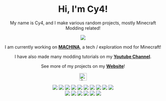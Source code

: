 <h1 align="center">Hi, I'm Cy4!</h1>
<p align="center">My name is Cy4, and I make various random projects, mostly Minecraft Modding related!</p>
<p align="center"><a href="https://cy4.dev/"><img src="https://cy4stats.vercel.app/?user=Cy4Shot&theme=black-ice&hide_border=true&stroke=0000&background=060A0CD0&ring=00FEFE&fire=00FEFE&currStreakLabel=00FEFE"/></a></p>
<p align="center">I am currently working on <a href="https://cy4.dev/machina"><strong>MACHINA</strong></a>, a tech / exploration mod for Minecraft!</p>
<p align="center">I have also made many modding tutorials on my <a href="https://youtube.com/@cy4"><strong>Youtube Channel</strong></a>.</p>
<p align="center">See more of my projects on my <a href="https://cy4.dev"><strong>Website</strong></a>!</p>
<p align="center"> <img src="https://komarev.com/ghpvc/?username=Cy4Shot&style=for-the-badge&color=005555" alt="Cy4Shot" height="24px"/> </p>
<div align="center">
  <a href="https://github.com/whatwg/html"><img src="https://img.shields.io/badge/html5-%23E34F26.svg?style=for-the-badge&logo=html5&logoColor=white"></a>
  <a href="https://www.java.com/"><img src="https://img.shields.io/badge/java-%23ED8B00.svg?style=for-the-badge&logo=OpenJDK&logoColor=white"></a>
  <a href="https://www.javascript.com/"><img src="https://img.shields.io/badge/JavaScript-F7DF1E?style=for-the-badge&logo=javascript&logoColor=black"></a>
  <a href="https://learn.microsoft.com/en-us/dotnet/csharp/"><img src="https://img.shields.io/badge/c%23-%23239120.svg?style=for-the-badge&logo=c-sharp&logoColor=white"></a>
  <a href="https://www.latex-project.org/"><img src="https://img.shields.io/badge/latex-%23008080.svg?style=for-the-badge&logo=latex&logoColor=white"></a>
  <a href="https://www.python.org/"><img src="https://img.shields.io/badge/python-3670A0?style=for-the-badge&logo=python&logoColor=ffdd54"></a>
  <a href="https://www.w3.org/Style/CSS/Overview.en.html"><img src="https://img.shields.io/badge/CSS-1572B6?style=for-the-badge&logo=css3&logoColor=white"></a>
  <a href="https://www.typescriptlang.org/"><img src="https://img.shields.io/badge/typescript-%23007ACC.svg?style=for-the-badge&logo=typescript&logoColor=white"></a>
  <a href="https://www.haskell.org/"><img src="https://img.shields.io/badge/haskell-5D4F85?style=for-the-badge&logo=haskell&logoColor=white"></a>
  <a href="https://kotlinlang.org/"><img src="https://img.shields.io/badge/kotlin-7F52FF?style=for-the-badge&logo=kotlin&logoColor=white"></a>
</div>
<div align="center">
  <a href="https://www.eclipse.org/"><img src="https://img.shields.io/badge/Eclipse-FE7A16.svg?style=for-the-badge&logo=Eclipse&logoColor=white"></a>
  <a href="https://www.linux.org/"><img src="https://img.shields.io/badge/Linux-FCC624?style=for-the-badge&logo=linux&logoColor=black"></a>
  <a href="https://www.android.com/"><img src="https://img.shields.io/badge/Android-3DDC84?style=for-the-badge&logo=android&logoColor=white"></a>
  <a href="https://www.microsoft.com/en-gb/windows?r=1"><img src="https://img.shields.io/badge/Windows-0078D6?style=for-the-badge&logo=windows&logoColor=white"></a>
  <a href="https://code.visualstudio.com/"><img src="https://img.shields.io/badge/Visual_Studio_Code-0078D4?style=for-the-badge&logo=visual%20studio%20code&logoColor=white"></a>
  <a href="https://obsidian.md/"><img src="https://img.shields.io/badge/Obsidian-%23483699.svg?style=for-the-badge&logo=obsidian&logoColor=white"></a>
</div>

